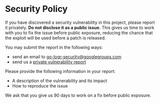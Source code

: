 # Security Policy

If you have discovered a security vulnerability in this project, please report it
privately. **Do not disclose it as a public issue.** This gives us time to work with you
to fix the issue before public exposure, reducing the chance that the exploit will be
used before a patch is released.

You may submit the report in the following ways:

- send an email to go-logr-security@googlegroups.com
- send us a [private vulnerability report](https://github.com/go-logr/logr/security/advisories/new)

Please provide the following information in your report:

- A description of the vulnerability and its impact
- How to reproduce the issue

We ask that you give us 90 days to work on a fix before public exposure.
